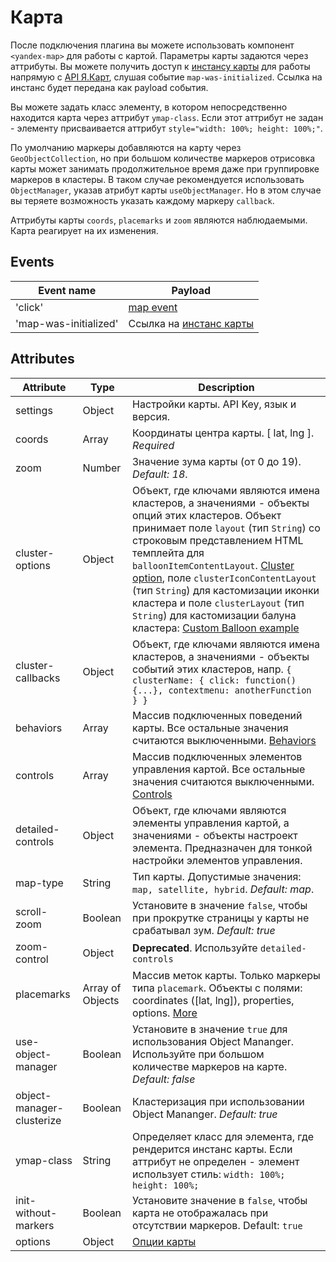 # Карта
После подключения плагина вы можете использовать компонент `<yandex-map>` для работы с картой. Параметры карты задаются через аттрибуты. Вы можете получить доступ к [инстансу карты](https://tech.yandex.ru/maps/doc/jsapi/2.1/ref/reference/Map-docpage/) для работы напрямую с [API Я.Карт](https://tech.yandex.ru/maps/doc/jsapi/2.1/quick-start/index-docpage/), слушая событие `map-was-initialized`. Ссылка на инстанс будет передана как payload события.<br>

Вы можете задать класс элементу, в котором непосредственно находится карта через аттрибут `ymap-class`. Если этот аттрибут не задан - элементу присваивается аттрибут `style="width: 100%; height: 100%;"`.<br>

По умолчанию маркеры добавляются на карту через `GeoObjectCollection`, но при большом количестве маркеров отрисовка карты может занимать продолжительное время даже при группировке маркеров в кластеры. В таком случае рекомендуется использовать `ObjectManager`, указав атрибут карты `useObjectManager`. Но в этом случае вы теряете возможность указать каждому маркеру `callback`.<br>

Аттрибуты карты `coords`, `placemarks` и `zoom` являются наблюдаемыми. Карта реагирует на их изменения. 

## Events

| Event name | Payload |
| ----- | ----- |
| 'click' | [map event](https://tech.yandex.ru/maps/doc/jsapi/2.1/dg/concepts/events-docpage/) |
| 'map-was-initialized' | Ссылка на [инстанс карты](https://tech.yandex.ru/maps/doc/jsapi/2.1/ref/reference/Map-docpage/) |

## Attributes

| Attribute | Type | Description |
| ----- | ----- | ----- |
| settings | Object | Настройки карты. API Key, язык и версия. |
| coords | Array | Координаты центра карты. [ lat, lng ]. *Required* |
| zoom | Number | Значение зума карты (от 0 до 19). *Default: 18*. |
| cluster-options | Object | Объект, где ключами являются имена кластеров, а значениями - объекты опций этих кластеров. Объект принимает поле `layout` (тип `String`) со строковым представлением HTML темплейта для `balloonItemContentLayout`. [Cluster option](https://tech.yandex.ru/maps/doc/jsapi/2.1/ref/reference/ClusterPlacemark-docpage/#param-options), поле `clusterIconContentLayout` (тип `String`) для кастомизации иконки кластера и поле `clusterLayout` (тип `String`) для кастомизации балуна кластера: [Custom Balloon example](https://tech.yandex.ru/maps/jsbox/2.1/cluster_custom_balloon_content_layout) |
| cluster-callbacks | Object | Объект, где ключами являются имена кластеров, а значениями - объекты событий этих кластеров, напр. `{ clusterName: { click: function() {...}, contextmenu: anotherFunction } }` |
| behaviors | Array | Массив подключенных поведений карты. Все остальные значения считаются выключенными. [Behaviors](https://tech.yandex.ru/maps/doc/jsapi/2.1/ref/reference/map.behavior.Manager-docpage/#param-behaviors) |
| controls | Array | Массив подключенных элементов управления картой. Все остальные значения считаются выключенными. [Controls](https://tech.yandex.ru/maps/doc/jsapi/2.1/ref/reference/control.Manager-docpage/#add-param-control) |
| detailed-controls | Object | Объект, где ключами являются элементы управления картой, а значениями - объекты настроект элемента. Предназначен для тонкой настройки элементов управления. |
| map-type | String | Тип карты. Допустимые значения: `map, satellite, hybrid`. *Default: map*. |
| scroll-zoom | Boolean | Установите в значение `false`, чтобы при прокрутке страницы у карты не срабатывал зум. *Default: true* |
| zoom-control  | Object | **Deprecated**. Используйте `detailed-controls` |
| placemarks  | Array of Objects | Массив меток карты. Только маркеры типа `placemark`. Объекты с полями: coordinates ([lat, lng]), properties, options. [More](https://tech.yandex.ru/maps/doc/jsapi/2.1/ref/reference/Placemark-docpage/) |
| use-object-manager  | Boolean | Установите в значение `true` для использования Object Mananger. Используйте при большом количестве маркеров на карте. *Default: false* |
| object-manager-clusterize  | Boolean | Кластеризация при использовании Object Mananger. *Default: true* |
| ymap-class  | String | Определяет класс для элемента, где рендерится инстанс карты. Если аттрибут не определен - элемент использует стиль: `width: 100%; height: 100%;` |
| init-without-markers  | Boolean | Установите значение в `false`, чтобы карта не отображалась при отсутствии маркеров. Default: `true` |
| options  | Object | [Опции карты](https://tech.yandex.ru/maps/doc/jsapi/2.1/ref/reference/Map-docpage/#Map__param-options) |

